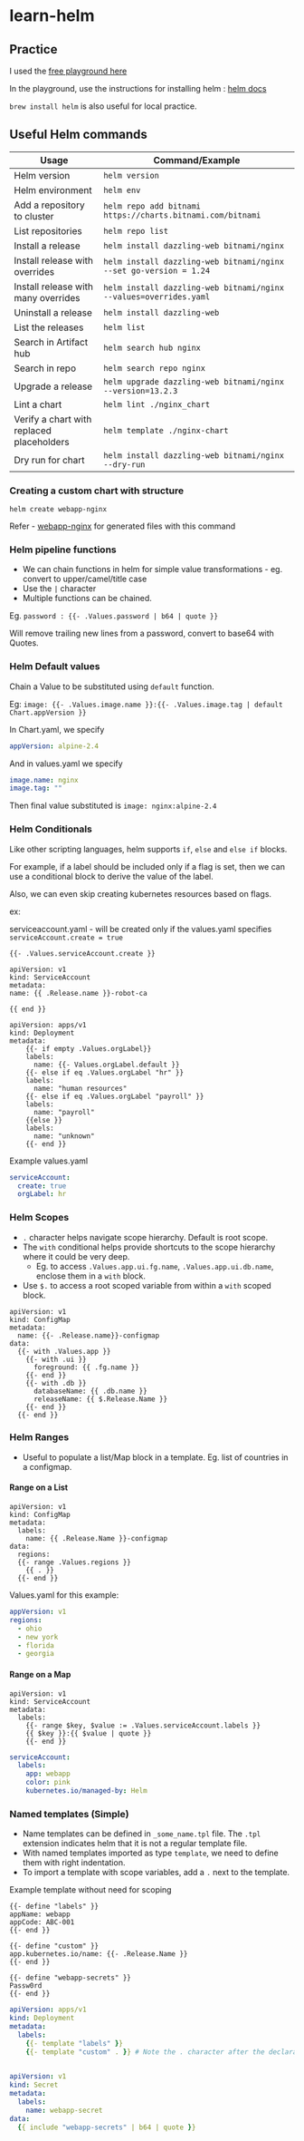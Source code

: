 # learn-helm

## Practice

I used the [free playground here](https://killercoda.com/playgrounds/scenario/ubuntu)

In the playground, use the instructions for installing
helm : [helm docs](https://helm.sh/docs/intro/install/)

`brew install helm` is also useful for local practice.

## Useful Helm commands

| Usage                                     | Command/Example                                                    |
|-------------------------------------------|--------------------------------------------------------------------|
| Helm version                              | `helm version`                                                     |
| Helm environment                          | `helm env`                                                         |
| Add a repository to cluster               | `helm repo add bitnami https://charts.bitnami.com/bitnami`         |
| List repositories                         | `helm repo list`                                                   |
| Install a release                         | `helm install dazzling-web bitnami/nginx`                          |
| Install release with overrides            | `helm install dazzling-web bitnami/nginx --set go-version = 1.24 ` |
| Install release with many overrides       | `helm install dazzling-web bitnami/nginx --values=overrides.yaml`  |
| Uninstall a release                       | `helm install dazzling-web`                                        |
| List the releases                         | `helm list`                                                        |
| Search in Artifact hub                    | `helm search hub nginx`                                            |
| Search in repo                            | `helm search repo nginx`                                           |
| Upgrade a release                         | `helm upgrade dazzling-web bitnami/nginx --version=13.2.3`         |
| Lint a chart                              | `helm lint ./nginx_chart`                                          |
| Verify a chart with replaced placeholders | `helm template ./nginx-chart`                                      |
| Dry run for chart                         | `helm install dazzling-web bitnami/nginx --dry-run`                |

### Creating a custom chart with structure

`helm create webapp-nginx`

Refer - [webapp-nginx](./webapp-nginx) for generated files with this command

### Helm pipeline functions

- We can chain functions in helm for simple value transformations - eg. convert to upper/camel/title
  case
- Use the `|` character
- Multiple functions can be chained.

Eg. `password : {{- .Values.password | b64 | quote }}`

Will remove trailing new lines from a password, convert to base64 with Quotes.

### Helm Default values

Chain a Value to be substituted using `default` function.

Eg: `image: {{- .Values.image.name }}:{{- .Values.image.tag | default Chart.appVersion }}`

In Chart.yaml, we specify

```yaml
appVersion: alpine-2.4
```

And in values.yaml we specify

```yaml
image.name: nginx
image.tag: ""
```

Then final value substituted is `image: nginx:alpine-2.4`

### Helm Conditionals

Like other scripting languages, helm supports `if`, `else` and `else if` blocks.

For example, if a label should be included only if a flag is set, then we can use a conditional
block to derive the value of the label.

Also, we can even skip creating kubernetes resources based on flags.

ex:

serviceaccount.yaml - will be created only if the values.yaml
specifies `serviceAccount.create = true`

```shell
{{- .Values.serviceAccount.create }}

apiVersion: v1
kind: ServiceAccount
metadata:
name: {{ .Release.name }}-robot-ca

{{ end }}

```

```shell
apiVersion: apps/v1
kind: Deployment
metadata:
    {{- if empty .Values.orgLabel}}
    labels:
      name: {{- Values.orgLabel.default }}
    {{- else if eq .Values.orgLabel "hr" }}
    labels:
      name: "human resources"
    {{- else if eq .Values.orgLabel "payroll" }}
    labels:
      name: "payroll"
    {{else }}
    labels:
      name: "unknown"
    {{- end }}
```

Example values.yaml

```yaml
serviceAccount:
  create: true
  orgLabel: hr
```

### Helm Scopes

- `.` character helps navigate scope hierarchy. Default is root scope.
- The `with` conditional helps provide shortcuts to the scope hierarchy where it could be very deep.
    - Eg. to access `.Values.app.ui.fg.name`, `.Values.app.ui.db.name`, enclose them in a `with`
      block.
- Use `$.` to access a root scoped variable from within a `with` scoped block.

```shell
apiVersion: v1
kind: ConfigMap
metadata:
  name: {{- .Release.name}}-configmap
data:
  {{- with .Values.app }}
    {{- with .ui }}
      foreground: {{ .fg.name }}
    {{- end }}
    {{- with .db }}
      databaseName: {{ .db.name }}
      releaseName: {{ $.Release.Name }}
    {{- end }}
  {{- end }}
```

### Helm Ranges

- Useful to populate a list/Map block in a template. Eg. list of countries in a configmap.

#### Range on a List

```shell
apiVersion: v1
kind: ConfigMap
metadata:
  labels:
    name: {{ .Release.Name }}-configmap
data:
  regions:
  {{- range .Values.regions }}
    {{ . }}
  {{- end }}
```

Values.yaml for this example:

```yaml
appVersion: v1
regions:
  - ohio
  - new york
  - florida
  - georgia
```

#### Range on a Map

```shell
apiVersion: v1
kind: ServiceAccount
metadata:
  labels:
    {{- range $key, $value := .Values.serviceAccount.labels }}
    {{ $key }}:{{ $value | quote }}
    {{- end }}
```

```yaml
serviceAccount:
  labels:
    app: webapp
    color: pink
    kubernetes.io/managed-by: Helm
```

### Named templates (Simple)

- Name templates can be defined in `_some_name.tpl` file. The `.tpl` extension indicates helm that
  it is not a regular template file.
- With named templates imported as type `template`, we need to define them with right indentation.
- To import a template with scope variables, add a `.` next to the template.

Example template without need for scoping

```text template_without_scoping.tpl
{{- define "labels" }}
appName: webapp
appCode: ABC-001
{{- end }}
```

```text template_with_scoping.tpl
{{- define "custom" }}
app.kubernetes.io/name: {{- .Release.Name }}
{{- end }}
```

```text
{{- define "webapp-secrets" }}
Passw0rd
{{- end }}
```

```yaml
apiVersion: apps/v1
kind: Deployment
metadata:
  labels:
    {{- template "labels" }}
    {{- template "custom" . }} # Note the . character after the declaration to access scoped vars
   
```

```yaml
apiVersion: v1
kind: Secret
metadata:
  labels:
    name: webapp-secret
data:
  {{ include "webapp-secrets" | b64 | quote }}
```
